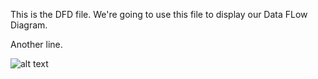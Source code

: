This is the DFD file. We're going to use this file to display our Data FLow Diagram.

Another line.

![alt text](https://cloud.githubusercontent.com/assets/21353416/18194665/ec2803ce-70ac-11e6-8629-786e52fc61fe.PNG)
